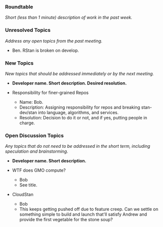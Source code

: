 ### Roundtable
_Short (less than 1 minute) description of work in the past week._

### Unresolved Topics
_Address any open topics from the past meeting._

* Ben. RStan is broken on develop.

### New Topics
_New topics that should be addressed immediately or by the next
meeting._

* __Developer name.  Short description.  Desired resolution.__

* Responsibility for finer-grained Repos
    * Name: Bob.  
    * Description: Assigning responsibility for repos and breaking stan-dev/stan into language, algorithms, and services.
    * Resolution: Decision to do it or not, and if yes, putting people in charge.  

### Open Discussion Topics
_Any topics that do not need to be addressed in the short term,
including speculation and brainstorming._

* __Developer name.  Short description.__

* WTF does GMO compute?
     * Bob
     * See title.

* CloudStan
     * Bob
     * This keeps getting pushed off due to feature creep.  Can we settle on something simple to build and launch that'll satisfy Andrew and provide the first vegetable for the stone soup?
 